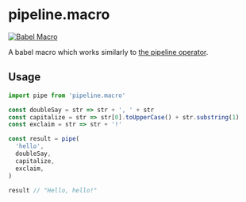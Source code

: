 # pipeline.macro

[![Babel Macro](https://img.shields.io/badge/babel--macro-%F0%9F%8E%A3-f5da55.svg?style=flat-square)](https://github.com/kentcdodds/babel-plugin-macros)

A babel macro which works similarly to [the pipeline operator](https://github.com/tc39/proposal-pipeline-operator).

## Usage

```js
import pipe from 'pipeline.macro'

const doubleSay = str => str + ', ' + str
const capitalize = str => str[0].toUpperCase() + str.substring(1)
const exclaim = str => str + '!'

const result = pipe(
  'hello',
  doubleSay,
  capitalize,
  exclaim,
)

result // "Hello, hello!"
```
